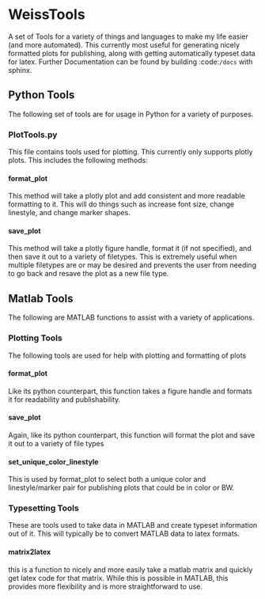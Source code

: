 # WeissTools 

A set of Tools for a variety of things and languages to make my life easier (and more automated). This currently most useful for generating nicely formatted plots for publishing, along with getting automatically typeset data for latex. Further Documentation can be found by building :code:`/docs` with sphinx.

## Python Tools

The following set of tools are for usage in Python for a variety of purposes.

### PlotTools.py

This file contains tools used for plotting. This currently only supports plotly plots. This includes the following methods:

#### format_plot

This method will take a plotly plot and add consistent and more readable formatting to it. This will do things such as increase font size, change linestyle, and change marker shapes.

#### save_plot

This method will take a plotly figure handle, format it (if not specified), and then save it out to a variety of filetypes. This is extremely useful when multiple filetypes are or may be desired and prevents the user from needing to go back and resave the plot as a new file type.

## Matlab Tools

The following are MATLAB functions to assist with a variety of applications.

### Plotting Tools

The following tools are used for help with plotting and formatting of plots

#### format_plot

Like its python counterpart, this function takes a figure handle and formats it for readability and publishability.

#### save_plot

Again, like its python counterpart, this function will format the plot and save it out to a variety of file types

#### set_unique_color_linestyle

This is used by format_plot to select both a unique color and linestyle/marker pair for publishing plots that could be in color or BW.

### Typesetting Tools

These are tools used to take data in MATLAB and create typeset information out of it. This will typically be to convert MATLAB data to latex formats.

#### matrix2latex

this is a function to nicely and more easily take a matlab matrix and quickly get latex code for that matrix. While this is possible in MATLAB, this provides more flexibility and is more straightforward to use.

